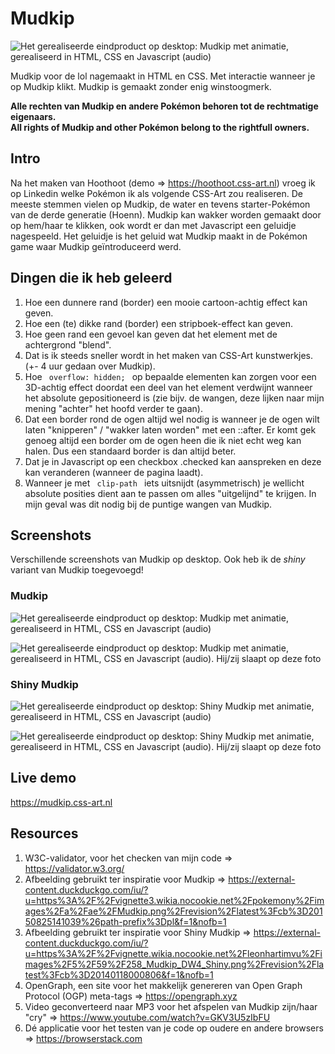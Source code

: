 # Mudkip
![Het gerealiseerde eindproduct op desktop: Mudkip met animatie, gerealiseerd in HTML, CSS en Javascript (audio)](https://mudkip.css-art.nl/img/mudkip.png "Mudkip wakker")

Mudkip voor de lol nagemaakt in HTML en CSS. Met interactie wanneer je op Mudkip klikt. Mudkip is gemaakt zonder enig winstoogmerk.

<b>Alle rechten van Mudkip en andere Pokémon behoren tot de rechtmatige eigenaars.</b>
<br>
<b>All rights of Mudkip and other Pokémon belong to the rightfull owners. </b>

## Intro
Na het maken van Hoothoot (demo => https://hoothoot.css-art.nl) vroeg ik op Linkedin welke Pokémon ik als volgende CSS-Art zou realiseren. De meeste stemmen vielen op Mudkip, de water en tevens starter-Pokémon van de derde generatie (Hoenn). Mudkip kan wakker worden gemaakt door op hem/haar te klikken, ook wordt er dan met Javascript een geluidje nagespeeld. Het geluidje is het geluid wat Mudkip maakt in de Pokémon game waar Mudkip geïntroduceerd werd. 

## Dingen die ik heb geleerd
1. Hoe een dunnere rand (border) een mooie cartoon-achtig effect kan geven. 
2. Hoe een (te) dikke rand (border) een stripboek-effect kan geven. 
3. Hoe geen rand een gevoel kan geven dat het element met de achtergrond "blend".
4. Dat is ik steeds sneller wordt in het maken van CSS-Art kunstwerkjes. (+- 4 uur gedaan over Mudkip).
5. Hoe <code> overflow: hidden; </code> op bepaalde elementen kan zorgen voor een 3D-achtig effect doordat een deel van het element verdwijnt wanneer het absolute gepositioneerd is (zie bijv. de wangen, deze lijken naar mijn mening "achter" het hoofd verder te gaan).
6. Dat een border rond de ogen altijd wel nodig is wanneer je de ogen wilt laten "knipperen" / "wakker laten worden" met een ::after. Er komt gek genoeg altijd een border om de ogen heen die ik niet echt weg kan halen. Dus een standaard border is dan altijd beter.
7. Dat je in Javascript op een checkbox .checked kan aanspreken en deze kan veranderen (wanneer de pagina laadt).
8. Wanneer je met <code> clip-path </code> iets uitsnijdt (asymmetrisch) je wellicht absolute posities dient aan te passen om alles "uitgelijnd" te krijgen. In mijn geval was dit nodig bij de puntige wangen van Mudkip.

## Screenshots
Verschillende screenshots van Mudkip op desktop. Ook heb ik de <i>shiny</i> variant van Mudkip toegevoegd!

### Mudkip
![Het gerealiseerde eindproduct op desktop: Mudkip met animatie, gerealiseerd in HTML, CSS en Javascript (audio)](https://mudkip.css-art.nl/img/mudkip.png "Mudkip wakker")

![Het gerealiseerde eindproduct op desktop: Mudkip met animatie, gerealiseerd in HTML, CSS en Javascript (audio). Hij/zij slaapt op deze foto](https://mudkip.css-art.nl/img/mudkip--sleeping.png "Mudkip slapend")

### Shiny Mudkip
![Het gerealiseerde eindproduct op desktop: Shiny Mudkip met animatie, gerealiseerd in HTML, CSS en Javascript (audio)](https://mudkip.css-art.nl/img/mudkip--shiny.png "Shiny Mudkip wakker")

![Het gerealiseerde eindproduct op desktop: Shiny Mudkip met animatie, gerealiseerd in HTML, CSS en Javascript (audio). Hij/zij slaapt op deze foto](https://mudkip.css-art.nl/img/mudkip--shiny-sleeping.png "Shiny Mudkip wakker")


## Live demo
https://mudkip.css-art.nl

## Resources
1. W3C-validator, voor het checken van mijn code => https://validator.w3.org/
2. Afbeelding gebruikt ter inspiratie voor Mudkip => https://external-content.duckduckgo.com/iu/?u=https%3A%2F%2Fvignette3.wikia.nocookie.net%2Fpokemony%2Fimages%2Fa%2Fae%2FMudkip.png%2Frevision%2Flatest%3Fcb%3D20150825141039%26path-prefix%3Dpl&f=1&nofb=1
3. Afbeelding gebruikt ter inspiratie voor Shiny Mudkip => https://external-content.duckduckgo.com/iu/?u=https%3A%2F%2Fvignette.wikia.nocookie.net%2Fleonhartimvu%2Fimages%2F5%2F59%2F258_Mudkip_DW4_Shiny.png%2Frevision%2Flatest%3Fcb%3D20140118000806&f=1&nofb=1
3. OpenGraph, een site voor het makkelijk genereren van Open Graph Protocol (OGP) meta-tags => https://opengraph.xyz
4. Video geconverteerd naar MP3 voor het afspelen van Mudkip zijn/haar "cry" => https://www.youtube.com/watch?v=GKV3U5zIbFU  
5. Dé applicatie voor het testen van je code op oudere en andere browsers => https://browserstack.com 